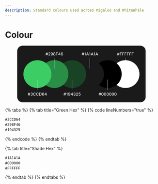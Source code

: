 ```yaml
---
description: Standard colours used across Migaloo and WhiteWhale
---
```


# Colour

<figure><img src="../.gitbook/assets/Migaloo Colours.png" alt=""><figcaption></figcaption></figure>

{% tabs %}
{% tab title="Green Hex" %}
{% code lineNumbers="true" %}
```markdown
#3CCD64
#298F46
#194325
```
{% endcode %}
{% endtab %}

{% tab title="Shade Hex" %}
```markdown
#1A1A1A
#000000
#FFFFFF
```
{% endtab %}
{% endtabs %}
